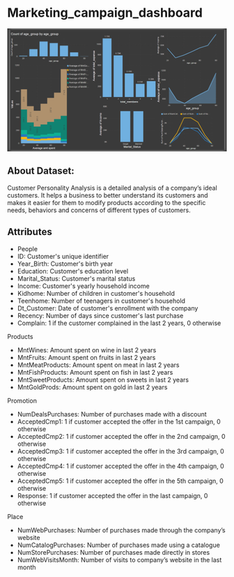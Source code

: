 # Marketing_campaign_dashboard
![Home](./marketing_campaign_dashboard.png)

## About Dataset:
Customer Personality Analysis is a detailed analysis of a company’s ideal customers. It helps a business to better understand its customers and makes it easier for them to modify products according to the specific needs, behaviors and concerns of different types of customers.

## Attributes

- People
 - ID: Customer's unique identifier
 - Year_Birth: Customer's birth year
 - Education: Customer's education level
 - Marital_Status: Customer's marital status
 - Income: Customer's yearly household income
 - Kidhome: Number of children in customer's household
 - Teenhome: Number of teenagers in customer's household
 - Dt_Customer: Date of customer's enrollment with the company
 - Recency: Number of days since customer's last purchase
 - Complain: 1 if the customer complained in the last 2 years, 0 otherwise

Products

 - MntWines: Amount spent on wine in last 2 years
 - MntFruits: Amount spent on fruits in last 2 years
 - MntMeatProducts: Amount spent on meat in last 2 years
 - MntFishProducts: Amount spent on fish in last 2 years
 - MntSweetProducts: Amount spent on sweets in last 2 years
 - MntGoldProds: Amount spent on gold in last 2 years

Promotion

 - NumDealsPurchases: Number of purchases made with a discount
 - AcceptedCmp1: 1 if customer accepted the offer in the 1st campaign, 0 otherwise
 - AcceptedCmp2: 1 if customer accepted the offer in the 2nd campaign, 0 otherwise
 - AcceptedCmp3: 1 if customer accepted the offer in the 3rd campaign, 0 otherwise
 - AcceptedCmp4: 1 if customer accepted the offer in the 4th campaign, 0 otherwise
 - AcceptedCmp5: 1 if customer accepted the offer in the 5th campaign, 0 otherwise
 - Response: 1 if customer accepted the offer in the last campaign, 0 otherwise

Place

 - NumWebPurchases: Number of purchases made through the company’s website
 - NumCatalogPurchases: Number of purchases made using a catalogue
 - NumStorePurchases: Number of purchases made directly in stores
 - NumWebVisitsMonth: Number of visits to company’s website in the last month
